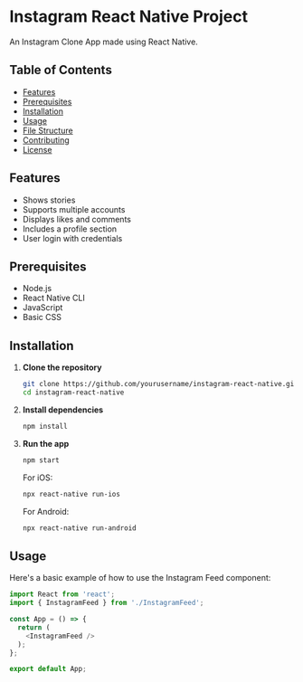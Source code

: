 # Instagram React Native Project

An Instagram Clone App made using React Native.

## Table of Contents
- [Features](#features)
- [Prerequisites](#prerequisites)
- [Installation](#installation)
- [Usage](#usage)
- [File Structure](#file-structure)
- [Contributing](#contributing)
- [License](#license)

## Features
- Shows stories
- Supports multiple accounts
- Displays likes and comments
- Includes a profile section
- User login with credentials

## Prerequisites
- Node.js
- React Native CLI
- JavaScript
- Basic CSS

## Installation

1. **Clone the repository**
    ```bash
    git clone https://github.com/yourusername/instagram-react-native.git
    cd instagram-react-native
    ```

2. **Install dependencies**
    ```bash
    npm install
    ```

3. **Run the app**
    ```bash
    npm start
    ```

    For iOS:
    ```bash
    npx react-native run-ios
    ```

    For Android:
    ```bash
    npx react-native run-android
    ```

## Usage

Here's a basic example of how to use the Instagram Feed component:

```javascript
import React from 'react';
import { InstagramFeed } from './InstagramFeed';

const App = () => {
  return (
    <InstagramFeed />
  );
};

export default App;
